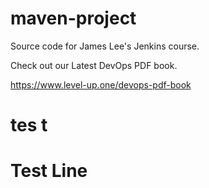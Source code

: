 # maven-project
Source code for James Lee's Jenkins course.

Check out our Latest DevOps PDF book.

https://www.level-up.one/devops-pdf-book
# tes t
# Test Line 
